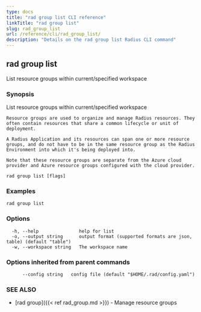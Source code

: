 ```yaml
---
type: docs
title: "rad group list CLI reference"
linkTitle: "rad group list"
slug: rad_group_list
url: /reference/cli/rad_group_list/
description: "Details on the rad group list Radius CLI command"
---
```

## rad group list

List resource groups within current/specified workspace

### Synopsis

List resource groups within current/specified workspace
	
	Resource groups are used to organize and manage Radius resources. They often contain resources that share a common lifecycle or unit of deployment.
			
	A Radius Application and its resources can span one or more resource groups, and do not have to be in the same resource group as the Radius Environment into which it's being deployed into.
			
	Note that these resource groups are separate from the Azure cloud provider and Azure resource groups configured with the cloud provider.

```
rad group list [flags]
```

### Examples

```
rad group list
```

### Options

```
  -h, --help               help for list
  -o, --output string      output format (supported formats are json, table) (default "table")
  -w, --workspace string   The workspace name
```

### Options inherited from parent commands

```
      --config string   config file (default "$HOME/.rad/config.yaml")
```

### SEE ALSO

* [rad group]({{< ref rad_group.md >}})	 - Manage resource groups


